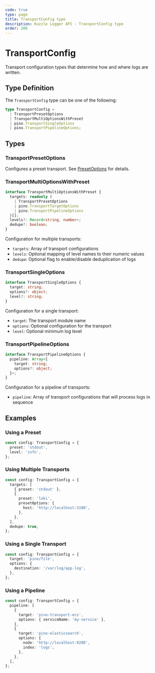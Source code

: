 ```yaml
---
code: true
type: page
title: TransportConfig type
description: Kuzzle Logger API - TransportConfig type
order: 200
---
```


# TransportConfig

Transport configuration types that determine how and where logs are written.

## Type Definition

The `TransportConfig` type can be one of the following:

```typescript
type TransportConfig =
  | TransportPresetOptions
  | TransportMultiOptionsWithPreset
  | pino.TransportSingleOptions
  | pino.TransportPipelineOptions;
```

## Types

### TransportPresetOptions

Configures a preset transport. See [PresetOptions](./preset-options.md) for details.

### TransportMultiOptionsWithPreset

```typescript
interface TransportMultiOptionsWithPreset {
  targets: readonly (
    | TransportPresetOptions
    | pino.TransportTargetOptions
    | pino.TransportPipelineOptions
  )[];
  levels?: Record<string, number>;
  dedupe?: boolean;
}
```

Configuration for multiple transports:

- `targets`: Array of transport configurations
- `levels`: Optional mapping of level names to their numeric values
- `dedupe`: Optional flag to enable/disable deduplication of logs

### TransportSingleOptions

```typescript
interface TransportSingleOptions {
  target: string;
  options?: object;
  level?: string;
}
```

Configuration for a single transport:

- `target`: The transport module name
- `options`: Optional configuration for the transport
- `level`: Optional minimum log level

### TransportPipelineOptions

```typescript
interface TransportPipelineOptions {
  pipeline: Array<{
    target: string;
    options?: object;
  }>;
}
```

Configuration for a pipeline of transports:

- `pipeline`: Array of transport configurations that will process logs in sequence

## Examples

### Using a Preset

```typescript
const config: TransportConfig = {
  preset: 'stdout',
  level: 'info',
};
```

### Using Multiple Transports

```typescript
const config: TransportConfig = {
  targets: [
    { preset: 'stdout' },
    {
      preset: 'loki',
      presetOptions: {
        host: 'http://localhost:3100',
      },
    },
  ],
  dedupe: true,
};
```

### Using a Single Transport

```typescript
const config: TransportConfig = {
  target: 'pino/file',
  options: {
    destination: '/var/log/app.log',
  },
};
```

### Using a Pipeline

```typescript
const config: TransportConfig = {
  pipeline: [
    {
      target: 'pino-transport-ecs',
      options: { serviceName: 'my-service' },
    },
    {
      target: 'pino-elasticsearch',
      options: {
        node: 'http://localhost:9200',
        index: 'logs',
      },
    },
  ],
};
```
